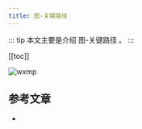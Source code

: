 ```yaml
---
title: 图-关键路径
---
```


::: tip
本文主要是介绍 图-关键路径 。
:::

[[toc]]

<img class= "zoom-custom-imgs" :src="$withBase('/assets/img/algorithm/basic/intro-1.png')" alt="wxmp">


## 参考文章
* 